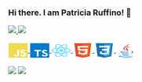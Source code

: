 ### Hi there. I am Patricia Ruffino! 👋
 <div>
  <a href="https://github.com/PatriciaRuffino">
  <img height="180em" src="https://github-readme-stats.vercel.app/api?username=PatriciaRuffino&show_icons=true&theme=dark&include_all_commits=true&count_private=true"/>
  <img height="180em" src="https://github-readme-stats.vercel.app/api/top-langs/?username=PatriciaRuffino&layout=compact&langs_count=7&theme=dark"/>
</div>
<div style="display: inline_block"><br>
  <img align="center" alt="P@ty-Js" height="30" width="40" src="https://raw.githubusercontent.com/devicons/devicon/master/icons/javascript/javascript-plain.svg">
  <img align="center" alt="P@ty-Ts" height="30" width="40" src="https://raw.githubusercontent.com/devicons/devicon/master/icons/typescript/typescript-plain.svg">
  <img align="center" alt="P@ty-React" height="30" width="40" src="https://raw.githubusercontent.com/devicons/devicon/master/icons/react/react-original.svg">
  <img align="center" alt="P@ty-HTML" height="30" width="40" src="https://raw.githubusercontent.com/devicons/devicon/master/icons/html5/html5-original.svg">
  <img align="center" alt="P@ty-CSS" height="30" width="40" src="https://raw.githubusercontent.com/devicons/devicon/master/icons/css3/css3-original.svg">
   <img align="center" alt="P@ty-JAVA" height="30" width="40" src="https://raw.githubusercontent.com/devicons/devicon/master/icons/java/java-original.svg">
</div>
 <br>
 <div>
    <a href = "mailto:sindelformr@gmail.com"><img src="https://img.shields.io/badge/-Gmail-%23333?style=for-the-badge&logo=gmail&logoColor=white" target="_blank"></a>
  <a href="https://www.linkedin.com/in/patriciaruffino/" target="_blank"><img src="https://img.shields.io/badge/-LinkedIn-%230077B5?style=for-the-badge&logo=linkedin&logoColor=white" target="_blank"></a> 
 </div>

